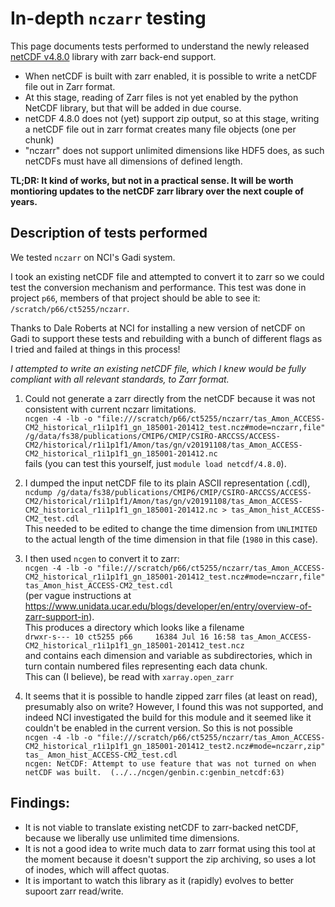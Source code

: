 # In-depth `nczarr` testing

This page documents tests performed to understand the newly released [netCDF v4.8.0](https://www.unidata.ucar.edu/blogs/developer/entry/overview-of-zarr-support-in) library with zarr back-end support.

* When netCDF is built with zarr enabled, it is possible to write a netCDF file out in Zarr format. 
* At this stage, reading of Zarr files is not yet enabled by the python NetCDF library, but that will be added in due course.
* netCDF 4.8.0 does not (yet) support zip output, so at this stage, writing a netCDF file out in zarr format creates many file objects (one per chunk)
* "nczarr" does not support unlimited dimensions like HDF5 does, as such netCDFs must have all dimensions of defined length. 

**TL;DR: It kind of works, but not in a practical sense. It will be worth montioring updates to the netCDF zarr library over the next couple of years.**

## Description of tests performed

We tested `nczarr` on NCI's Gadi system.

I took an existing netCDF file and attempted to convert it to zarr so we could test the conversion mechanism and performance.
This test was done in project `p66`, members of that project should be able to see it: `/scratch/p66/ct5255/nczarr`. 

Thanks to Dale Roberts at NCI for installing a new version of netCDF on Gadi to support these tests and rebuilding with a bunch of different flags as I tried and failed at things in this process!

*I attempted to write an existing netCDF file, which I knew would be fully compliant with all relevant standards, to Zarr format.* 

1. Could not generate a zarr directly from the netCDF because it was not consistent with current nczarr limitations. <br>
```ncgen -4 -lb -o "file:///scratch/p66/ct5255/nczarr/tas_Amon_ACCESS-CM2_historical_r1i1p1f1_gn_185001-201412_test.ncz#mode=nczarr,file" /g/data/fs38/publications/CMIP6/CMIP/CSIRO-ARCCSS/ACCESS-CM2/historical/r1i1p1f1/Amon/tas/gn/v20191108/tas_Amon_ACCESS-CM2_historical_r1i1p1f1_gn_185001-201412.nc``` <br>
fails (you can test this yourself, just `module load netcdf/4.8.0`).

2. I dumped the input netCDF file to its plain ASCII representation (.cdl), <br>
```ncdump /g/data/fs38/publications/CMIP6/CMIP/CSIRO-ARCCSS/ACCESS-CM2/historical/r1i1p1f1/Amon/tas/gn/v20191108/tas_Amon_ACCESS-CM2_historical_r1i1p1f1_gn_185001-201412.nc > tas_Amon_hist_ACCESS-CM2_test.cdl``` <br>
This needed to be edited to change the time dimension from `UNLIMITED` to the actual length of the time dimension in that file (`1980` in this case).

3. I then used `ncgen` to convert it to zarr: <br>
```ncgen -4 -lb -o "file:///scratch/p66/ct5255/nczarr/tas_Amon_ACCESS-CM2_historical_r1i1p1f1_gn_185001-201412_test.ncz#mode=nczarr,file" tas_Amon_hist_ACCESS-CM2_test.cdl``` <br> (per vague instructions at https://www.unidata.ucar.edu/blogs/developer/en/entry/overview-of-zarr-support-in). <br>
This produces a directory which looks like a filename <br>
```drwxr-s--- 10 ct5255 p66     16384 Jul 16 16:58 tas_Amon_ACCESS-CM2_historical_r1i1p1f1_gn_185001-201412_test.ncz```<br>
and contains each dimension and variable as subdirectories, which in turn contain numbered files representing each data chunk.<br>
This can (I believe), be read with `xarray.open_zarr` 

4. It seems that it is possible to handle zipped zarr files (at least on read), presumably also on write? However, I found this was not supported, and indeed NCI investigated the build for this module and it seemed like it couldn't be enabled in the current version.
So this is not possible <br>
`ncgen -4 -lb -o "file:///scratch/p66/ct5255/nczarr/tas_Amon_ACCESS-CM2_historical_r1i1p1f1_gn_185001-201412_test2.ncz#mode=nczarr,zip" tas_
Amon_hist_ACCESS-CM2_test.cdl`</br>
`ncgen: NetCDF: Attempt to use feature that was not turned on when netCDF was built. 
(../../ncgen/genbin.c:genbin_netcdf:63)`

## Findings: 
* It is not viable to translate existing netCDF to zarr-backed netCDF, because we liberally use unlimited time dimensions.
* It is not a good idea to write much data to zarr format using this tool at the moment because it doesn't support the zip archiving, so uses a lot of inodes, which will affect quotas.
* It is important to watch this library as it (rapidly) evolves to better supoort zarr read/write.
